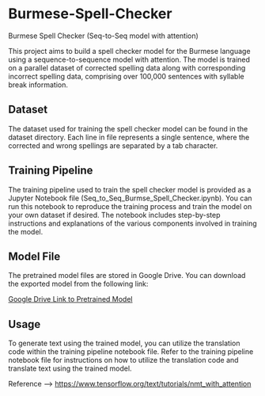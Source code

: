 # Burmese-Spell-Checker
Burmese Spell Checker (Seq-to-Seq model with attention)

This project aims to build a spell checker model for the Burmese language using a sequence-to-sequence model with attention. The model is trained on a parallel dataset of corrected spelling data along with corresponding incorrect spelling data, comprising over 100,000 sentences with syllable break information.

## Dataset
The dataset used for training the spell checker model can be found in the dataset directory.
Each line in file represents a single sentence, where the corrected and wrong spellings are separated by a tab character.

## Training Pipeline
The training pipeline used to train the spell checker model is provided as a Jupyter Notebook file (Seq_to_Seq_Burmse_Spell_Checker.ipynb). You can run this notebook to reproduce the training process and train the model on your own dataset if desired. The notebook includes step-by-step instructions and explanations of the various components involved in training the model.

## Model File
The pretrained model files are stored in Google Drive. You can download the exported model from the following link:

[Google Drive Link to Pretrained Model](https://drive.google.com/drive/folders/1dsaMqduycRURGl84BPplUfDU7J2lIYN-?usp=sharing)

## Usage
To generate text using the trained model, you can utilize the translation code within the training pipeline notebook file. Refer to the training pipeline notebook file for instructions on how to utilize the translation code and translate text using the trained model.

Reference --> https://www.tensorflow.org/text/tutorials/nmt_with_attention




